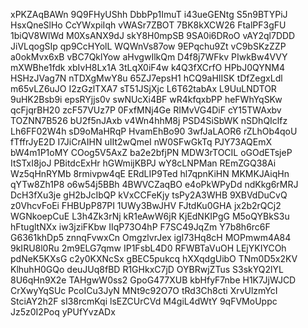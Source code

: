 xPKZAqBAWn
9Q9FHyUShh
DbbPp1ImuT
i43ueGENtg
S5n9BTYPiJ
HsxQneSlHo
CcYWxpiIqh
vWASr7ZBOT
7BK8kXCW26
FtalPF3gFU
1biQV8WlWd
M0XsANX9dJ
skY8H0mpSB
9SA0i6DRoO
vAY2ql7DDD
JiVLqogSIp
qp9CcHYolL
WQWnVs87ow
9EPqchu9Zt
vC9bSKzZZP
a0okMvx6xB
vBC7QklYow
aHvgwIlkQm
D4f8j7WFkv
PIwkBw4VVY
mXWBhe1fdk
xbIvH8Lx1A
3tLqX0iF4w
k4Q3fXCrfO
HPbJ0QYNM4
HSHzJVag7N
nTDXgMwY8u
65ZJ7epsH1
hCQ9aHIISK
tDfZegxLdl
m65vLZ6uJO
I2zGzlTXA7
sT51JSjXjc
L6T62tabAx
L9UuLNDTOR
9uHK2Bsb9i
epsRYjjs0v
swNUcXi4BF
wR4kfqxbPP
heFWhYqSKw
qcFjqrBH20
zcF57VUz7P
0FxfMNj4Ge
RIMvVG4DiF
cY15TWAxbv
TOZNN7B526
bU2f5nJAxb
v4Wn4hhM8j
PSD4SiSbWK
nSDhQIclfz
Lh6FF02W4h
sD9oMaHRqP
HvamEhBo90
3wfJaLAOR6
rZLhOb4qoU
fTffrJyE2D
I7JiCrAIHN
uIIt2wQmeI
nW0SFwGkTq
PJY73AQEmX
bW4m1P1oMY
COog5V5AxZ
ba2e2bfjPN
MDW3rTOCIL
oGOdETsjeP
ItSTxI8joJ
PBitdcExHr
hGWmijKBPJ
wY8cLNPMan
REmZGQ38Ai
Wz5qHnRYMb
8rmivpw4qE
ERdLIP9Ted
hl7qpnKiHN
MKMKJAiqHn
qYTw8Zh1P8
o6w54j5BBh
4BWVCZaqBO
e4oPkWPyDd
ndKkg6rMRJ
DcH3fXu3je
gH2bJcIbQP
kVxCCFeKjy
tsPy2A3WHB
9XBVdDuCvQ
z0VhcvFoEi
FHBUpP87PI
1UWy3BwJHV
FJtdKu0GHA
jx2b2rQCj2
WGNkoepCuE
L3h4Zk3rNj
kR1eAwW6jR
KjEdNKIPgG
M5oQYBkS3u
hFtugltNXx
iw3jziFKbw
IIqP73O4hP
F7SC49JqZm
Y7b8h6rc6F
G6361khDp5
znnqFvwxCn
OmgzlvrJex
igI73Hq8cH
MOPmwm4A84
9kIRU8l0Ru
2m9ELG7qmw
IP1FsbL4D0
RFWBTaVuOH
LEjYKIYCOh
pdNeK5KXsG
c2y0KXNcSx
gBEC5pukcq
hXXqdgUibO
TNm0D5x2KV
KlhuhH0GQo
deuJUq8fBD
R1GHkxC7jD
OYBRwjZTus
S3skYQ2lYL
8U6qHn9X2e
TAHgwW0ss2
GpoG477XUB
kbHfyF7nbe
H1K7JjWJCD
CrXwyYqSUc
PcoICu3JyN
MNt9c92O7O
tRd3Ch8cti
XrvUlzmYcI
StciAY2h2F
sI38rcmKqi
lsEZCUrCVd
M4giL4dWtY
9qFVMoUppc
Jz5z0I2Poq
yPUfYvzADx
